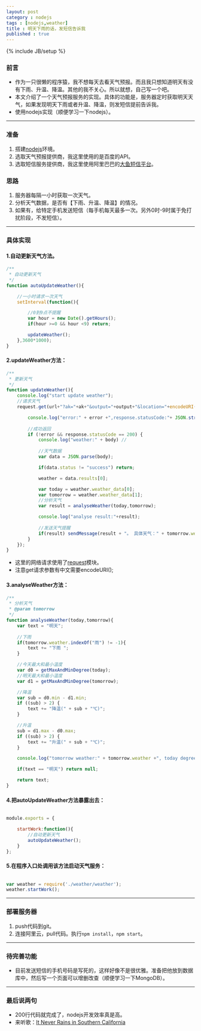 ```yaml
---
layout: post
category : nodejs
tags : [nodejs,weather]
title : 明天下雨的话，发短信告诉我
published : true
---
```

{% include JB/setup %}



### 前言
- 作为一只很懒的程序猿，我不想每天去看天气预报。而且我只想知道明天有没有下雨、升温、降温。其他的我不关心。所以就想，自己写一个吧。
- 本文介绍了一个天气预报服务的实现。具体的功能是，服务器定时获取明天天气，如果发现明天下雨或者升温、降温，则发短信提前告诉我。
- 使用nodejs实现（顺便学习一下nodejs）。

---


### 准备

1. 搭建[nodejs](http://nodejs.cn)环境。
3. 选取天气预报提供商，我这里使用的是百度的API。
3. 选取短信服务提供商，我这里使用阿里巴巴的[大鱼短信平台](http://www.alidayu.com/)。


### 思路

1. 服务器每隔一小时获取一次天气。
2. 分析天气数据，是否有【下雨、升温、降温】的情况。
3. 如果有，给特定手机发送短信（每手机每天最多一次。另外0时-9时属于免打扰阶段，不发短信）。

---

### 具体实现

#### 1.自动更新天气方法。

```javascript
/**
 * 自动更新天气
 */
function autoUpdateWeather(){

    //一小时请求一次天气
    setInterval(function(){

        //0到9点不提醒
        var hour = new Date().getHours();
        if(hour >=0 && hour <9) return;

        updateWeather();
    },3600*1000);
}
```

#### 2.updateWeather方法：

```javascript
/**
 * 更新天气
 */
function updateWeather(){
    console.log("start update weather");
    //请求天气
    request.get(url+"?ak="+ak+"&output="+output+"&location="+encodeURI(location), function (error, response, body) {

        console.log("error:" + error +",response.statusCode:"+ JSON.stringify(response));
        
        //成功返回
        if (!error && response.statusCode == 200) {
            console.log("weather:" + body) // 
            
            //天气数据
            var data = JSON.parse(body);

            if(data.status != "success") return;

            weather = data.results[0];

            var today = weather.weather_data[0];
            var tomorrow = weather.weather_data[1];
            //分析天气
            var result = analyseWeather(today,tomorrow);

            console.log("analyse result:"+result);
            
            //发送天气提醒
            if(result) sendMessage(result + "。 具体天气：" + tomorrow.weather +"，" + tomorrow.wind + "，" + tomorrow.temperature);
        }
    });
}
```

  - 这里的网络请求使用了[request](https://github.com/request/request)模块。
  - 注意get请求参数有中文需要encodeURI();

  
#### 3.analyseWeather方法：

```javascript
/**
 * 分析天气
 * @param tomorrow
 */
function analyseWeather(today,tomorrow){
    var text = "明天";
    
    //下雨
    if(tomorrow.weather.indexOf("雨") != -1){
        text += "下雨 ";
    }

    //今天最大和最小温度
    var d0 = getMaxAndMinDegree(today);
    //明天最大和最小温度
    var d1 = getMaxAndMinDegree(tomorrow);

    //降温
    var sub = d0.min - d1.min;
    if ((sub) > 2) {
        text += "降温(" + sub + "℃)";
    }

    //升温
    sub = d1.max - d0.max;
    if ((sub) > 2) {
        text += "升温(" + sub + "℃)";
    }

    console.log("tomorrow weather:" + tomorrow.weather +", today degree" + JSON.stringify(d0)+", tomorrow degree" + JSON.stringify(d1))

    if(text == "明天") return null;

    return text;
}
```

#### 4.把autoUpdateWeather方法暴露出去：

```javascript

module.exports = {

    startWork:function(){
        //自动更新天气
        autoUpdateWeather();
    }
};

```

#### 5.在程序入口处调用该方法启动天气服务：

```javascript

var weather = require('./weather/weather');
weather.startWork();

```


---

### 部署服务器

1. push代码到git。
2. 连接阿里云，pull代码。执行`npm install`，`npm start`。


---


### 待完善功能

- 目前发送短信的手机号码是写死的，这样好像不是很优雅。准备把他放到数据库中，然后写一个页面可以增删改查（顺便学习一下MongoDB）。


---

### 最后说两句

- 200行代码就完成了，nodejs开发效率真是高。
- 来听歌：[It Never Rains in Southern California](http://music.163.com/#/song?id=16315132)










